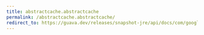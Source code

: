 ```yaml
---
title: abstractcache.abstractcache
permalink: /abstractcache.abstractcache/
redirect_to: https://guava.dev/releases/snapshot-jre/api/docs/com/google/common/cache/AbstractCache.html#AbstractCache--
---
```

